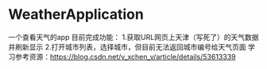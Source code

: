 # WeatherApplication
一个查看天气的app
目前完成功能：
1.获取URL网页上天津（写死了）的天气数据并刷新显示
2.打开城市列表，选择城市，但目前无法返回城市编号给天气页面
学习参考资源：https://blog.csdn.net/v_xchen_v/article/details/53613339
